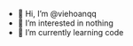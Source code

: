 - 👋 Hi, I’m @viehoanqq
- 👀 I’m interested in nothing
- 🌱 I’m currently learning code

<!---
viehoanqq/viehoanqq is a ✨ special ✨ repository because its `README.md` (this file) appears on your GitHub profile.
You can click the Preview link to take a look at your changes.
--->
